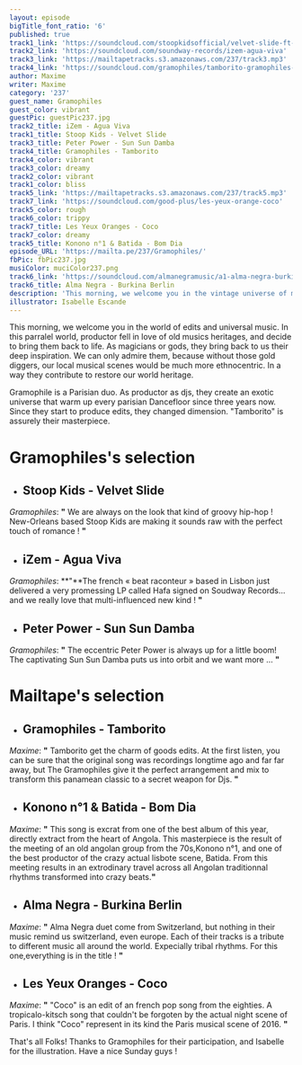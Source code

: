 ```yaml
---
layout: episode
bigTitle_font_ratio: '6'
published: true
track1_link: 'https://soundcloud.com/stoopkidsofficial/velvet-slide-ft-jo'
track2_link: 'https://soundcloud.com/soundway-records/izem-agua-viva'
track3_link: 'https://mailtapetracks.s3.amazonaws.com/237/track3.mp3'
track4_link: 'https://soundcloud.com/gramophiles/tamborito-gramophiles-edit-4'
author: Maxime
writer: Maxime
category: '237'
guest_name: Gramophiles
guest_color: vibrant
guestPic: guestPic237.jpg
track2_title: iZem - Agua Viva
track1_title: Stoop Kids - Velvet Slide
track3_title: Peter Power - Sun Sun Damba
track4_title: Gramophiles - Tamborito
track4_color: vibrant
track3_color: dreamy
track2_color: vibrant
track1_color: bliss
track5_link: 'https://mailtapetracks.s3.amazonaws.com/237/track5.mp3'
track7_link: 'https://soundcloud.com/good-plus/les-yeux-orange-coco'
track5_color: rough
track6_color: trippy
track7_title: Les Yeux Oranges - Coco
track7_color: dreamy
track5_title: Konono n°1 & Batida - Bom Dia
episode_URL: 'https://mailta.pe/237/Gramophiles/'
fbPic: fbPic237.jpg
musiColor: muciColor237.png
track6_link: 'https://soundcloud.com/almanegramusic/a1-alma-negra-burkina-berlin'
track6_title: Alma Negra - Burkina Berlin
description: 'This morning, we welcome you in the vintage universe of music.'
illustrator: Isabelle Escande
---
```

<p id="introduction"> This morning, we welcome you in the world of edits and universal music. In this parralel world, productor fell in love of old musics heritages, and decide to bring them back to life. As magicians or gods, they bring back to us their deep inspiration. We can only admire them, because without those gold diggers, our local musical scenes would be much more ethnocentric. In a way they contribute to restore our world heritage.

Gramophile is a Parisian duo. As productor as djs, they create an exotic universe that warm up every parisian Dancefloor since three years now. Since they start to produce edits, they changed dimension. "Tamborito" is assurely their masterpiece.  </p>

# **Gramophiles's selection**

+ ## Stoop Kids - Velvet Slide

_Gramophiles_: **"** We are always on the look that kind of groovy hip-hop !  New-Orleans based Stoop Kids are making it sounds raw with the perfect touch of romance ! **"**

+ ## iZem - Agua Viva
_Gramophiles_: **"**The french « beat raconteur » based in Lisbon just delivered a very promessing LP called Hafa signed on Soudway Records… and we really love that multi-influenced new kind ! **"**

+ ## Peter Power - Sun Sun Damba
_Gramophiles_: **"** The eccentric Peter Power is always up for a little boom!
The captivating Sun Sun Damba puts us into orbit and we want more ... **"**

# **Mailtape's selection**

+ ## Gramophiles - Tamborito
_Maxime_: **"** Tamborito get the charm of goods edits. At the first listen, you can be sure that the original song was recordings longtime ago and far far away, but The Gramophiles give it the perfect arrangement and mix to transform this panamean classic to a secret weapon for Djs.  **"**

+ ## Konono n°1 & Batida - Bom Dia
_Maxime_: **"** This song is excrat from one of the best album of this year, directly extract from the heart of Angola. This masterpiece is the result of the meeting of an old angolan group from the 70s,Konono n°1, and one of the best productor of the crazy actual lisbote scene, Batida. From this meeting results in an extrodinary travel across all Angolan traditionnal rhythms transformed into crazy beats.**"**

+ ## Alma Negra - Burkina Berlin
_Maxime_: **"** Alma Negra duet come from Switzerland, but nothing in their music remind us switzerland, even europe. Each of their tracks is a tribute to different music all around the world. Expecially tribal rhythms. For this one,everything is in the title !  **"**

+ ## Les Yeux Oranges - Coco
_Maxime_: **"** "Coco" is an edit of an french pop song from the eighties. A tropicalo-kitsch song that couldn't be forgoten by the actual night scene of Paris. I think "Coco" represent in its kind the Paris musical scene of 2016.  **"**

<p id="outroduction">That's all Folks! Thanks to Gramophiles for their participation, and Isabelle for the illustration. Have a nice Sunday guys ! </p>
